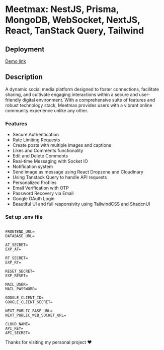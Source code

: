 # Meetmax: NestJS, Prisma, MongoDB, WebSocket, NextJS, React, TanStack Query, Tailwind

## Deployment

[Demo link](...)

## Description

A dynamic social media platform designed to foster connections, facilitate sharing, and cultivate engaging interactions within a secure and user-friendly digital environment. With a comprehensive suite of features and robust technology stack, Meetmax provides users with a vibrant online community experience unlike any other.

### Features

-   Secure Authentication
-   Rate Limiting Requests
-   Create posts with multiple images and captions
-   Likes and Comments functionality
-   Edit and Delete Comments
-   Real-time Messaging with Socket IO
-   Notification system
-   Send image as message using React Dropzone and Cloudinary
-   Using Tanstack Query to handle API requests
-   Personalized Profiles
-   Email Verification with OTP
-   Password Recovery via Email
-   Google OAuth Login
-   Beautiful UI and full responsivity using TailwindCSS and ShadcnUI

### Set up .env file

```shell

FRONTEND_URL=
DATABASE_URL=

AT_SECRET=
EXP_AT=

RT_SECRET=
EXP_RT=

RESET_SECRET=
EXP_RESET=

MAIL_USER=
MAIL_PASSWORD=

GOOGLE_CLIENT_ID=
GOOGLE_CLIENT_SECRET=

NEXT_PUBLIC_BASE_URL=
NEXT_PUBLIC_WEB_SOCKET_URL=

CLOUD_NAME=
API_KEY=
API_SECRET=

```

Thanks for visiting my personal project ❤️
